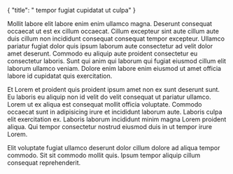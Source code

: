 {
  "title": " tempor fugiat cupidatat ut culpa"
}

Mollit labore elit labore enim enim ullamco magna. Deserunt consequat occaecat ut est ex cillum occaecat. Cillum excepteur sint aute cillum aute duis cillum non incididunt consequat consequat tempor excepteur. Ullamco pariatur fugiat dolor quis ipsum laborum aute consectetur ad velit dolor amet deserunt. Commodo eu aliquip aute proident consectetur eu consectetur laboris. Sunt qui anim qui laborum qui fugiat eiusmod cillum elit laborum ullamco veniam. Dolore enim labore enim eiusmod ut amet officia labore id cupidatat quis exercitation.

Et Lorem et proident quis proident ipsum amet non ex sunt deserunt sunt. Eu laboris eu aliquip non id velit do velit consequat ut pariatur ullamco. Lorem ut ex aliqua est consequat mollit officia voluptate. Commodo occaecat sunt in adipisicing irure et incididunt laborum aute. Laboris culpa elit exercitation ex. Laboris laborum incididunt minim magna Lorem proident aliqua. Qui tempor consectetur nostrud eiusmod duis in ut tempor irure Lorem.

Elit voluptate fugiat ullamco deserunt dolor cillum dolore ad aliqua tempor commodo. Sit sit commodo mollit quis. Ipsum tempor aliquip cillum consequat reprehenderit.